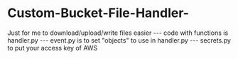 # Custom-Bucket-File-Handler-
Just for me to download/upload/write files easier 
--- code with functions is handler.py 
--- event.py is to set "objects" to use in handler.py 
--- secrets.py to put your access key of AWS
